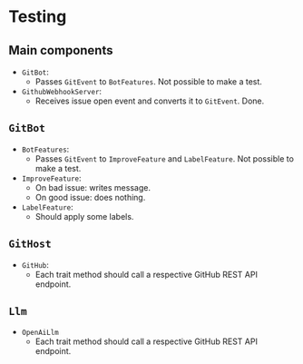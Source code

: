 # Testing

## Main components

- `GitBot`:
  - Passes `GitEvent` to `BotFeatures`.
  Not possible to make a test.
- `GithubWebhookServer`:
  - Receives issue open event and converts it to `GitEvent`.
  Done.

## `GitBot`

- `BotFeatures`:
  - Passes `GitEvent` to `ImproveFeature` and `LabelFeature`.
  Not possible to make a test.
- `ImproveFeature`:
  - On bad issue: writes message.
  - On good issue: does nothing.
- `LabelFeature`:
  - Should apply some labels.

## `GitHost`

- `GitHub`:
  - Each trait method should call a respective GitHub REST API endpoint.

## `Llm`

- `OpenAiLlm`
  - Each trait method should call a respective GitHub REST API endpoint.

